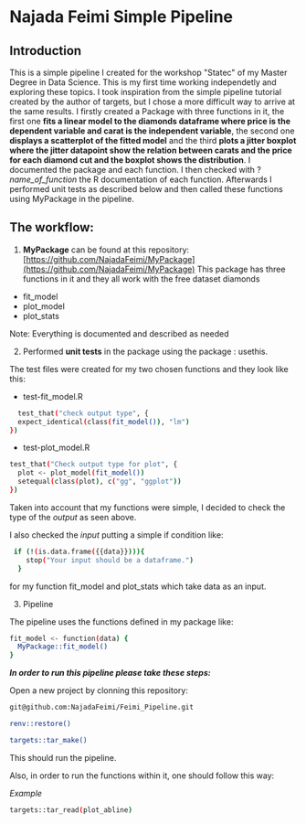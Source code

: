 # Najada Feimi Simple Pipeline
## Introduction
This is a simple pipeline I created for the workshop "Statec" of my Master Degree in Data Science. This is my first time working independetly and exploring these topics. I took inspiration from the simple pipeline tutorial created by the author of targets, but I chose a more difficult way to arrive at the same results. I firstly created a Package with three functions in it, the first one **fits a linear model to the diamonds dataframe where price is the dependent variable and carat is the independent variable**, the second one **displays a scatterplot of the fitted model** and the third **plots a jitter boxplot where the jitter datapoint show the relation between carats and the price for each diamond cut and the boxplot shows the distribution**.
I documented the package and each function. I then checked with ?*name_of_function* the R documentation of each function. Afterwards I performed unit tests as described below and then called these functions using MyPackage in the pipeline.

## The workflow:

1. **MyPackage** can be found at this repository: [https://github.com/NajadaFeimi/MyPackage](https://github.com/NajadaFeimi/MyPackage)
This package has three functions in it and they all work with the free dataset diamonds
* fit_model 
* plot_model 
* plot_stats 

Note: Everything is documented and described as needed

2. Performed **unit tests** in the package using the package : usethis.

The test files were created for my two chosen functions and they look like this:

* test-fit_model.R
```sh
  test_that("check output type", {
  expect_identical(class(fit_model()), "lm")
})

  ```
* test-plot_model.R
```sh
test_that("Check output type for plot", {
  plot <- plot_model(fit_model())
  setequal(class(plot), c("gg", "ggplot"))
})
```
Taken into account that my functions were simple, I decided to check the type of the *output* as seen above. 

I also checked the *input* putting a simple if condition like:
```sh
 if (!(is.data.frame({{data}}))){
    stop("Your input should be a dataframe.")
  }
```
for my function fit_model and plot_stats which take data as an input. 

3. Pipeline

The pipeline uses the functions defined in my package like: 

```sh
fit_model <- function(data) {
  MyPackage::fit_model()
}
```

***In order to run this pipeline please take these steps:***

Open a new project by clonning this repository: 

```sh
git@github.com:NajadaFeimi/Feimi_Pipeline.git
```
```sh
renv::restore()
```

```sh
targets::tar_make()
```

This should run the pipeline.

Also, in order to run the functions within it, one should follow this way: 

*Example*

```sh
targets::tar_read(plot_abline)
```
